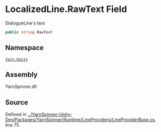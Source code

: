<!-- This file was generated by a tool. Do not edit this file by hand. -->

# LocalizedLine.RawText Field

DialogueLine's text


```csharp
public string RawText
```



## Namespace
[`Yarn.Unity`](/api/csharp/yarn.unity/README.md)

## Assembly
YarnSpinner.dll

## Source
Defined in [../YarnSpinner-Unity-Dev/Packages/YarnSpinner/Runtime/LineProviders/LineProviderBase.cs](https://github.com/YarnSpinnerTool/YarnSpinner-Unity//blob/develop/Runtime/LineProviders/LineProviderBase.cs#L75), line 75.
